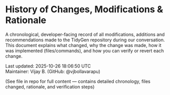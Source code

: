 # History of Changes, Modifications & Rationale
A chronological, developer-facing record of all modifications, additions and recommendations made to the TidyGen repository during our conversation. This document explains what changed, why the change was made, how it was implemented (files/commands), and how you can verify or revert each change.

Last updated: 2025-10-26 18:06:50 UTC  
Maintainer: Vijay B. (GitHub: @vjbollavarapu)

(See file in repo for full content — contains detailed chronology, files changed, rationale, and verification steps)
```